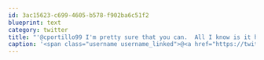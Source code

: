 ```yaml
---
id: 3ac15623-c699-4605-b578-f902ba6c51f2
blueprint: text
category: twitter
title: "'@cportillo99 I'm pretty sure that you can.  All I know is it has to be jail-broken to be unlocked"
caption: '<span class="username username_linked">@<a href="https://twitter.com/cportillo99" title="Carlos Portillo">cportillo99</a></span> I''m pretty sure that you can.  All I know is it has to be jail-broken to be unlocked'
---
```

